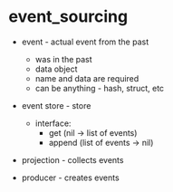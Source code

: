 # event_sourcing

* event - actual event from the past
  - was in the past
  - data object
  - name and data are required
  - can be anything - hash, struct, etc

* event store - store
  - interface:
    - get (nil -> list of events)
    - append (list of events -> nil)

* projection - collects events

* producer - creates events
